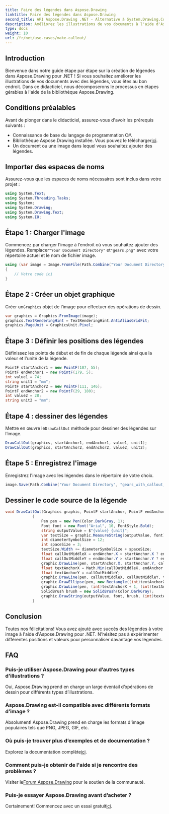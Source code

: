 ```yaml
---
title: Faire des légendes dans Aspose.Drawing
linktitle: Faire des légendes dans Aspose.Drawing
second_title: API Aspose.Drawing .NET - Alternative à System.Drawing.Common
description: Améliorez les illustrations de vos documents à l'aide d'Aspose.Drawing pour .NET ! Apprenez étape par étape comment ajouter des légendes pour des visuels plus clairs et informatifs.
type: docs
weight: 10
url: /fr/net/use-cases/make-callout/
---
```

## Introduction
Bienvenue dans notre guide étape par étape sur la création de légendes dans Aspose.Drawing pour .NET ! Si vous souhaitez améliorer les illustrations de vos documents avec des légendes, vous êtes au bon endroit. Dans ce didacticiel, nous décomposerons le processus en étapes gérables à l'aide de la bibliothèque Aspose.Drawing.
## Conditions préalables
Avant de plonger dans le didacticiel, assurez-vous d'avoir les prérequis suivants :
- Connaissance de base du langage de programmation C#.
-  Bibliothèque Aspose.Drawing installée. Vous pouvez le télécharger[ici](https://releases.aspose.com/drawing/net/).
- Un document ou une image dans lequel vous souhaitez ajouter des légendes.
## Importer des espaces de noms
Assurez-vous que les espaces de noms nécessaires sont inclus dans votre projet :
```csharp
using System.Text;
using System.Threading.Tasks;
using System;
using System.Drawing;
using System.Drawing.Text;
using System.IO;
```
## Étape 1 : Charger l'image
 Commencez par charger l’image à l’endroit où vous souhaitez ajouter des légendes. Remplacer`"Your Document Directory"` et`"gears.png"` avec votre répertoire actuel et le nom de fichier image.
```csharp
using (var image = Image.FromFile(Path.Combine("Your Document Directory", "gears.png")))
{
    // Votre code ici
}
```
## Étape 2 : Créer un objet graphique
 Créer un`Graphics` objet de l’image pour effectuer des opérations de dessin.
```csharp
var graphics = Graphics.FromImage(image);
graphics.TextRenderingHint = TextRenderingHint.AntiAliasGridFit;
graphics.PageUnit = GraphicsUnit.Pixel;
```
## Étape 3 : Définir les positions des légendes
Définissez les points de début et de fin de chaque légende ainsi que la valeur et l'unité de la légende.
```csharp
PointF startAnchor1 = new PointF(107, 55);
PointF endAnchor1 = new PointF(179, 5);
int value1 = 74;
string unit1 = "mm";
PointF startAnchor2 = new PointF(111, 146);
PointF endAnchor2 = new PointF(29, 180);
int value2 = 28;
string unit2 = "mm";
```
## Étape 4 : dessiner des légendes
 Mettre en œuvre le`DrawCallOut` méthode pour dessiner des légendes sur l’image.
```csharp
DrawCallOut(graphics, startAnchor1, endAnchor1, value1, unit1);
DrawCallOut(graphics, startAnchor2, endAnchor2, value2, unit2);
```
## Étape 5 : Enregistrez l'image
Enregistrez l'image avec les légendes dans le répertoire de votre choix.
```csharp
image.Save(Path.Combine("Your Document Directory", "gears_with_callout_out.png"));
```
## Dessiner le code source de la légende
```csharp
void DrawCallOut(Graphics graphic, PointF startAnchor, PointF endAnchor, int value, string unit)
            {
                Pen pen = new Pen(Color.DarkGray, 1);
                Font font = new Font("Arial", 10, FontStyle.Bold);
                string outputValue = $"{value} {unit}";
                var textSize = graphic.MeasureString(outputValue, font);
                int diameterSymbolSize = 12;
                int spaceSize = 3;
                textSize.Width += diameterSymbolSize + spaceSize;
                float callOutMiddleX = endAnchor.X > startAnchor.X ? endAnchor.X - textSize.Width : endAnchor.X + textSize.Width;
                float callOutMiddleY = endAnchor.Y > startAnchor.Y ? endAnchor.Y - textSize.Height : endAnchor.Y + textSize.Height;
                graphic.DrawLine(pen, startAnchor.X, startAnchor.Y, callOutMiddleX, callOutMiddleY);
                float textAnchorX = Math.Min(callOutMiddleX, endAnchor.X);
                float textAnchorY = callOutMiddleY;
                graphic.DrawLine(pen, callOutMiddleX, callOutMiddleY, textAnchorX == callOutMiddleX ? textAnchorX + textSize.Width : textAnchorX, callOutMiddleY);
                graphic.DrawEllipse(pen, new Rectangle((int)textAnchorX + spaceSize, (int)(textAnchorY - textSize.Height) + spaceSize, 10, 10));
                graphic.DrawLine(pen, (int)textAnchorX + 1, (int)textAnchorY - 1, (int)textAnchorX + diameterSymbolSize + 2, (int)textAnchorY - diameterSymbolSize - 2);
                SolidBrush brush = new SolidBrush(Color.DarkGray);
                graphic.DrawString(outputValue, font, brush, (int)textAnchorX + diameterSymbolSize + spaceSize, (int)(textAnchorY - textSize.Height));
            }
```
## Conclusion

Toutes nos félicitations! Vous avez ajouté avec succès des légendes à votre image à l'aide d'Aspose.Drawing pour .NET. N'hésitez pas à expérimenter différentes positions et valeurs pour personnaliser davantage vos légendes.

## FAQ

### Puis-je utiliser Aspose.Drawing pour d’autres types d’illustrations ?

Oui, Aspose.Drawing prend en charge un large éventail d’opérations de dessin pour différents types d’illustrations.

### Aspose.Drawing est-il compatible avec différents formats d’image ?

Absolument! Aspose.Drawing prend en charge les formats d'image populaires tels que PNG, JPEG, GIF, etc.

### Où puis-je trouver plus d’exemples et de documentation ?

 Explorez la documentation complète[ici](https://reference.aspose.com/drawing/net/).

### Comment puis-je obtenir de l'aide si je rencontre des problèmes ?

 Visiter le[Forum Aspose.Drawing](https://forum.aspose.com/c/diagram/17) pour le soutien de la communauté.

### Puis-je essayer Aspose.Drawing avant d’acheter ?

 Certainement! Commencez avec un essai gratuit[ici](https://releases.aspose.com/).